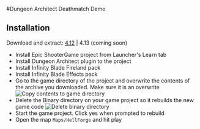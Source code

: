 #Dungeon Architect Deathmatch Demo

## Installation

Download and extract: [4.12](#) | 4.13 (coming soon)

 * Install Epic ShooterGame project from Launcher's Learn tab
 * Install Dungeon Architect plugin to the project
 * Install Infinity Blade Fireland pack
 * Install Infinity Blade Effects pack
 * Go to the game directory of the project and overwrite the contents of the archive you downloaded. Make sure it is an overwrite
 ![Copy contents to game directory](http://i.imgur.com/CbhrDst.png)
 * Delete the Binary directory on your game project so it rebuilds the new game code
 ![Delete binary directory](http://i.imgur.com/lMcoA67.png)
 * Start the game project. Click yes when prompted to rebuild
 * Open the map `Maps/HellForge` and hit play
 
 
 
 